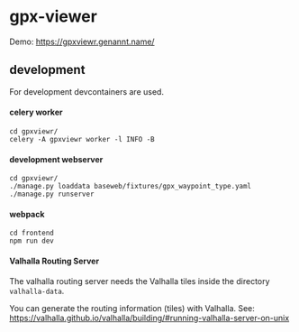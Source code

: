 # gpx-viewer


Demo: https://gpxviewr.genannt.name/


## development

For development devcontainers are used.

#### celery worker

```
cd gpxviewr/
celery -A gpxviewr worker -l INFO -B
```

#### development webserver

```
cd gpxviewr/
./manage.py loaddata baseweb/fixtures/gpx_waypoint_type.yaml 
./manage.py runserver
```

#### webpack

```
cd frontend
npm run dev
```

#### Valhalla Routing Server

The valhalla routing server needs the Valhalla tiles inside the directory `valhalla-data`.

You can generate the routing information (tiles) with Valhalla.
See: https://valhalla.github.io/valhalla/building/#running-valhalla-server-on-unix
